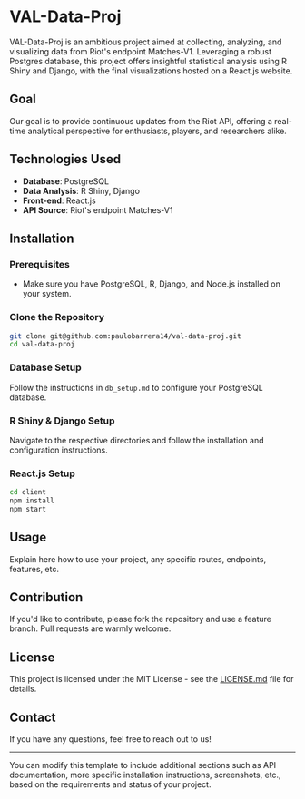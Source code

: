 # VAL-Data-Proj

VAL-Data-Proj is an ambitious project aimed at collecting, analyzing, and visualizing data from Riot's endpoint Matches-V1. Leveraging a robust Postgres database, this project offers insightful statistical analysis using R Shiny and Django, with the final visualizations hosted on a React.js website.

## Goal

Our goal is to provide continuous updates from the Riot API, offering a real-time analytical perspective for enthusiasts, players, and researchers alike.

## Technologies Used

- **Database**: PostgreSQL
- **Data Analysis**: R Shiny, Django
- **Front-end**: React.js
- **API Source**: Riot's endpoint Matches-V1

## Installation

### Prerequisites

- Make sure you have PostgreSQL, R, Django, and Node.js installed on your system.

### Clone the Repository

```bash
git clone git@github.com:paulobarrera14/val-data-proj.git
cd val-data-proj
```

### Database Setup

Follow the instructions in `db_setup.md` to configure your PostgreSQL database.

### R Shiny & Django Setup

Navigate to the respective directories and follow the installation and configuration instructions.

### React.js Setup

```bash
cd client
npm install
npm start
```

## Usage

Explain here how to use your project, any specific routes, endpoints, features, etc.

## Contribution

If you'd like to contribute, please fork the repository and use a feature branch. Pull requests are warmly welcome.

## License

This project is licensed under the MIT License - see the [LICENSE.md](LICENSE.md) file for details.

## Contact

If you have any questions, feel free to reach out to us!

---

You can modify this template to include additional sections such as API documentation, more specific installation instructions, screenshots, etc., based on the requirements and status of your project.
